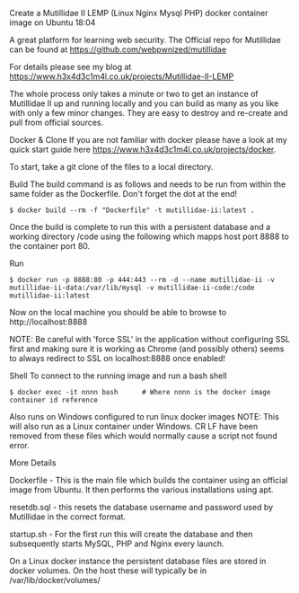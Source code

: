 Create a Mutillidae II LEMP (Linux Nginx Mysql PHP) docker container image on Ubuntu 18:04

A great platform for learning web security. The Official repo for Mutillidae can be found at https://github.com/webpwnized/mutillidae 

For details please see my blog at https://www.h3x4d3c1m4l.co.uk/projects/Mutillidae-II-LEMP

The whole process only takes a minute or two to get an instance of Mutillidae II up and running locally and you can build as many as you like with only a few minor changes. They are easy to destroy and re-create and pull from official sources. 

Docker & Clone
If you are not familiar with docker please have a look at my quick start guide here https://www.h3x4d3c1m4l.co.uk/projects/docker. 

To start, take a git clone of the files to a local directory.

Build
The build command is as follows and needs to be run from within the same folder as the Dockerfile. Don't forget the dot at the end!

    $ docker build --rm -f "Dockerfile" -t mutillidae-ii:latest .

Once the build is complete to run this with a persistent database and a working directory /code using the following which mapps host port 8888 to the container port 80. 

Run

    $ docker run -p 8888:80 -p 444:443 --rm -d --name mutillidae-ii -v mutillidae-ii-data:/var/lib/mysql -v mutillidae-ii-code:/code mutillidae-ii:latest

Now on the local machine you should be able to browse to http://localhost:8888
    
NOTE: Be careful with 'force SSL' in the application without configuring SSL first and making sure it is working as Chrome (and possibly others) seems to always redirect to SSL on localhost:8888 once enabled! 

Shell
To connect to the running image and run a bash shell

    $ docker exec -it nnnn bash      # Where nnnn is the docker image container id reference

Also runs on Windows configured to run linux docker images
NOTE: This will also run as a Linux container under Windows. CR LF have been removed from these files which would normally cause a script not found error.

More Details

Dockerfile - This is the main file which builds the container using an official image from Ubuntu. It then performs the various installations using apt. 

resetdb.sql - this resets the database username and password used by Mutillidae in the correct format. 

startup.sh - For the first run this will create the database and then subsequently starts MySQL, PHP and Nginx every launch.

On a Linux docker instance the persistent database files are stored in docker volumes. On the host these will typically be in /var/lib/docker/volumes/




